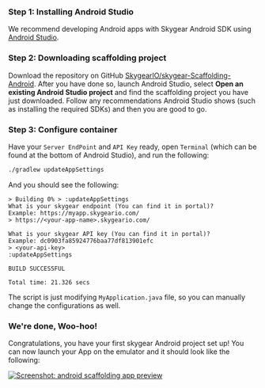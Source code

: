### Step 1: Installing Android Studio

We recommend developing Android apps with Skygear Android SDK using
[Android Studio](https://developer.android.com/studio/index.html).

### Step 2: Downloading scaffolding project

Download the repository on GitHub
[SkygearIO/skygear-Scaffolding-Android](https://github.com/SkygearIO/skygear-Scaffolding-Android).
After you have done so, launch Android Studio,
select **Open an existing Android Studio project** and find the scaffolding
project you have just downloaded. Follow any recommendations Android Studio
shows (such as installing the required SDKs) and then you are good to go.

### Step 3: Configure container

Have your `Server EndPoint` and `API Key` ready, open `Terminal` (which can
be found at the bottom of Android Studio), and run the following:

``` bash
./gradlew updateAppSettings
```

And you should see the following:

```
> Building 0% > :updateAppSettings
What is your skygear endpoint (You can find it in portal)?
Example: https://myapp.skygeario.com/
> https://<your-app-name>.skygeario.com/

What is your skygear API key (You can find it in portal)?
Example: dc0903fa85924776baa77df813901efc
> <your-api-key>
:updateAppSettings

BUILD SUCCESSFUL

Total time: 21.326 secs
```

The script is just modifying `MyApplication.java` file, so you
can manually change the configurations as well.

### We're done, Woo-hoo!

Congratulations, you have your first skygear Android project set up! You
can now launch your App on the emulator and it should look like the following:

[![Screenshot: android scaffolding app preview](https://docs.skygear.io/assets/android/android-app-preview.png)](https://docs.skygear.io/assets/android/android-app-preview.png)
